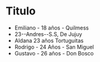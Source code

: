 # Titulo
* Emiliano - 18 años - Quilmess
* 23--Andres--S.S, De Jujuy
* Aldana 23 años Tortuguitas
* Rodrigo - 24 Años - San Miguel
* Gustavo - 26 años - Don Bosco

